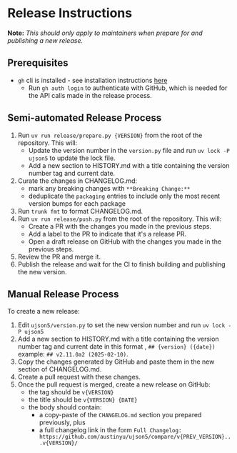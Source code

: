 # Release Instructions

**Note:** _This should only apply to maintainers when prepare for and publishing a new release._

## Prerequisites

- `gh` cli is installed - see installation instructions [here](https://docs.github.com/en/github-cli/github-cli/quickstart)
  - Run `gh auth login` to authenticate with GitHub, which is needed for the API calls made in the release process.

## Semi-automated Release Process

1. Run `uv run release/prepare.py {VERSION}` from the root of the repository. This will:
   - Update the version number in the `version.py` file and run `uv lock -P ujson5` to update the lock file.
   - Add a new section to HISTORY.md with a title containing the version number tag and current date.
2. Curate the changes in CHANGELOG.md:
   - mark any breaking changes with `**Breaking Change:**`
   - deduplicate the `packaging` entries to include only the most recent version bumps for each package
3. Run `trunk fmt` to format CHANGELOG.md.
4. Run `uv run release/push.py` from the root of the repository. This will:
   - Create a PR with the changes you made in the previous steps.
   - Add a label to the PR to indicate that it's a release PR.
   - Open a draft release on GitHub with the changes you made in the previous steps.
5. Review the PR and merge it.
6. Publish the release and wait for the CI to finish building and publishing the new version.

## Manual Release Process

To create a new release:

1. Edit `ujson5/version.py` to set the new version number and run `uv lock -P ujson5`
2. Add a new section to HISTORY.md with a title containing the version number tag and current date in this format , `## {version} ({date})` example: `## v2.11.0a2 (2025-02-10)`.
3. Copy the changes generated by GitHub and paste them in the new section of CHANGELOG.md.
4. Create a pull request with these changes.
5. Once the pull request is merged, create a new release on GitHub:
   - the tag should be `v{VERSION}`
   - the title should be `v{VERSION} {DATE}`
   - the body should contain:
     - a copy-paste of the `CHANGELOG.md` section you prepared previously, plus
     - a full changelog link in the form `Full Changelog: https://github.com/austinyu/ujson5/compare/v{PREV_VERSION}...v{VERSION}/`
